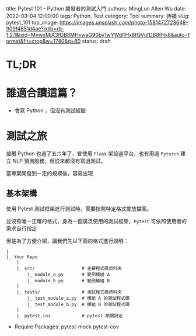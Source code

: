 title: Pytest 101 - Python 開發者的測試入門
authors: MingLun Allen Wu
date: 2022-03-04 12:00:00
tags: Python, Test
category: Tool
summary: 待補
slug: pytest_101
top_image: https://images.unsplash.com/photo-1581472723648-909f4851d4ae?ixlib=rb-1.2.1&ixid=MnwxMjA3fDB8MHxwaG90by1wYWdlfHx8fGVufDB8fHx8&auto=format&fit=crop&w=1740&q=80
status: draft

# TL;DR

# 誰適合讀這篇？

+ 會寫 Python ，但沒有測試經驗

# 測試之旅

接觸 Python 也過了五六年了，曾使用 `Flask` 架設過平台，也有用過 `Pytorch` 建立 NLP 預測服務，但從來都沒有寫過測試。

當專案開發到一定的規模後，容易出現

## 基本架構

使用 Pytest 測試框架進行測試時，需要按照特定格式擺放檔案。

並沒有唯一正確的格式，身為一個廣泛使用的測試框架，`Pytest` 可依照使用者的需求自行指定

但是為了方便介紹，讓我們先以下面的格式進行說明：

```
|
|_ Your Repo
    |
    |_ src/                  # 主要程式碼資料夾
        |_ module_a.py       # 範例模組 A
        |_ module_b.py       # 範例模組 B
    |
    |_ tests/                # 測試程式碼資料夾
        |_ test_module_a.py  # 模組 A 的測試程式碼
        |_ test_module_b.py  # 模組 B 的測試程式碼
    |
    |_ pytest.ini            # pytest 相關設定
```

+ Require Packages:
  pytest-mock
  pytest-cov

